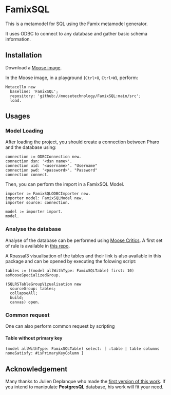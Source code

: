 # FamixSQL

This is a metamodel for SQL using the Famix metamodel generator.

It uses ODBC to connect to any database and gather basic schema information.


## Installation

Download a [Moose image](https://modularmoose.org/moose-wiki/Beginners/InstallMoose).

In the Moose image, in a playground (`Ctrl+O`, `Ctrl+W`), perform:

```st
Metacello new
  baseline: 'FamixSQL';
  repository: 'github://moosetechnology/FamixSQL:main/src';
  load.
```

## Usages

### Model Loading

After loading the project, you should create a connection between Pharo and the database using:

```st
connection := ODBCConnection new.
connection dsn: '<dsn name>'.
connection uid: '<username>'. "Username"
connection pwd: '<password>'. "Password"
connection connect.
```

Then, you can perform the import in a FamixSQL Model.

```st
importer := FamixSQLODBCImporter new.
importer model: FamixSQLModel new.
importer source: connection.

model := importer import.
model.
```

### Analyse the database

Analyse of the database can be performed using [Moose Critics](https://modularmoose.org/2022/08/08/moosecritics.html).
A first set of rule is available in [this repo](./critics/).

A Roassal3 visualisation of the tables and their link is also available in this package and can be opened by executing the folowing script:

```st
tables := ((model allWithType: FamixSQLTable) first: 10) asMooseSpecializedGroup.

(SQLRSTableGroupVizualisation new
  sourceGroup: tables;
  collapseAll;
  build;
  canvas) open.
```

### Common request

One can also perform common request by scripting

#### Table without primary key

```st
(model allWithType: FamixSQLTable) select: [ :table | table columns noneSatisfy: #isPrimaryKeyColumn ]
```

## Acknowledgement

Many thanks to Julien Deplanque who made the [first version of this work](https://github.com/juliendelplanque/FAMIXNGSQL).
If you intend to manipulate **PostgresQL** database, his work will fit your need.
